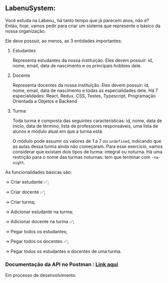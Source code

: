 ## LabenuSystem:

Você estuda na Labenu_ há tanto tempo que já parecem anos, não é? Então, hoje, vamos pedir para criar um sistema que represente o básico da nossa organização. 

Ele deve possuir, ao menos, as 3 entidades importantes:

1. Estudantes 

    Representa estudantes da nossa instituição. Eles devem possuir: id, nome, email, data de nascimento e os principais hobbies dele. 

2. Docente

    Representa docentes da nossa instituição. Eles devem possuir: id, nome, email, data de nascimento e todas as especialidades dele. Há 7 especialidades: React, Redux, CSS, Testes, Typescript, Programação Orientada a Objetos e Backend

3. Turma

    Toda turma é composta das seguintes características: id, nome, data de início, data de término, lista de professores responsáveis, uma lista de alunos e módulo atual em que a turma está.

    O módulo pode assumir os valores de 1 a 7 ou `undefined`, indicando que as aulas dessa turma ainda não começaram. Para esse exercício, vamos considerar que existam dois tipos de turma: integral ou noturna. Há uma restrição para o nome das turmas noturnas: tem que terminar com `-na-night`.

As funcionalidades básicas são:

→ Criar estudante :white_check_mark:;

→ Criar docente :white_check_mark:;

→ Criar turma;

→ Adicionar estudante na turma;

→ Adicionar docente na turma :white_check_mark:;

→ Pegar todos os estudantes;

→ Pegar todos os docentes :white_check_mark:;

→ Pegar todos os estudantes e docentes de uma turma.


### Documentação da API no **Postman** : <a href="https://documenter.getpostman.com/view/21448142/VVQX3SU8">Link aqui</a> 

Em processo de desenvolvimento.
